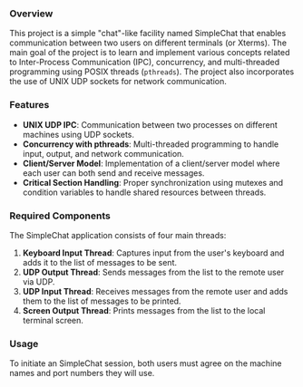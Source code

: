 ### Overview

This project is a simple "chat"-like facility named SimpleChat that enables communication between two users on different terminals (or Xterms). The main goal of the project is to learn and implement various concepts related to Inter-Process Communication (IPC), concurrency, and multi-threaded programming using POSIX threads (`pthreads`). The project also incorporates the use of UNIX UDP sockets for network communication.

### Features

- **UNIX UDP IPC**: Communication between two processes on different machines using UDP sockets.
- **Concurrency with pthreads**: Multi-threaded programming to handle input, output, and network communication.
- **Client/Server Model**: Implementation of a client/server model where each user can both send and receive messages.
- **Critical Section Handling**: Proper synchronization using mutexes and condition variables to handle shared resources between threads.

### Required Components

The SimpleChat application consists of four main threads:

1. **Keyboard Input Thread**: Captures input from the user's keyboard and adds it to the list of messages to be sent.
2. **UDP Output Thread**: Sends messages from the list to the remote user via UDP.
3. **UDP Input Thread**: Receives messages from the remote user and adds them to the list of messages to be printed.
4. **Screen Output Thread**: Prints messages from the list to the local terminal screen.

### Usage

To initiate an SimpleChat session, both users must agree on the machine names and port numbers they will use. 

